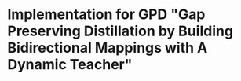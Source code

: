 # Implementation for GPD "Gap Preserving Distillation by Building Bidirectional Mappings with A Dynamic Teacher"
